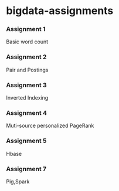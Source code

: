# bigdata-assignments
<h3>Assignment 1</h3>
<p>Basic word count</p>
<h3>Assignment 2</h3>
<p>Pair and Postings</p>
<h3>Assignment 3</h3>
<p>Inverted Indexing</p>
<h3>Assignment 4</h3>
<p>Muti-source personalized PageRank</p>
<h3>Assignment 5</h3>
<p>Hbase</p>
<h3>Assignment 7</h3>
<p>Pig,Spark</p>
